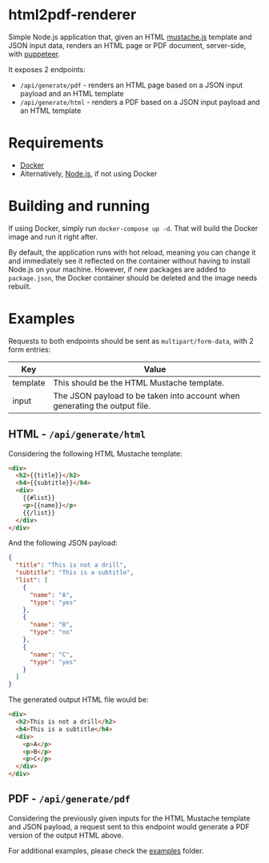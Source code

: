 # html2pdf-renderer

Simple Node.js application that, given an HTML [mustache.js](https://github.com/janl/mustache.js) template and JSON input data, renders an HTML page or PDF document, server-side, with [puppeteer](https://github.com/puppeteer/puppeteer).

It exposes 2 endpoints:

- `/api/generate/pdf` - renders an HTML page based on a JSON input payload and an HTML template
- `/api/generate/html` - renders a PDF based on a JSON input payload and an HTML template

# Requirements

- [Docker](https://www.docker.com/get-started)
- Alternatively, [Node.js](https://nodejs.org), if not using Docker

# Building and running

If using Docker, simply run `docker-compose up -d`. That will build the Docker image and run it right after.

By default, the application runs with hot reload, meaning you can change it and immediately see it reflected on the container without having to install Node.js on your machine. However, if new packages are added to `package.json`, the Docker container should be deleted and the image needs rebuilt.

# Examples

Requests to both endpoints should be sent as `multipart/form-data`, with 2 form entries:

| Key      | Value                                                                      |
| -------- | -------------------------------------------------------------------------- |
| template | This should be the HTML Mustache template.                                 |
| input    | The JSON payload to be taken into account when generating the output file. |

## HTML - `/api/generate/html`

Considering the following HTML Mustache template:

```html
<div>
  <h2>{{title}}</h2>
  <h4>{{subtitle}}</h4>
  <div>
    {{#list}}
    <p>{{name}}</p>
    {{/list}}
  </div>
</div>
```

And the following JSON payload:

```json
{
  "title": "This is not a drill",
  "subtitle": "This is a subtitle",
  "list": [
    {
      "name": "A",
      "type": "yes"
    },
    {
      "name": "B",
      "type": "no"
    },
    {
      "name": "C",
      "type": "yes"
    }
  ]
}
```

The generated output HTML file would be:

```html
<div>
  <h2>This is not a drill</h2>
  <h4>This is a subtitle</h4>
  <div>
    <p>A</p>
    <p>B</p>
    <p>C</p>
  </div>
</div>
```

## PDF - `/api/generate/pdf`

Considering the previously given inputs for the HTML Mustache template and JSON payload, a request sent to this endpoint would generate a PDF version of the output HTML above.

For additional examples, please check the [examples](https://github.com/joaopedropaulo/html2pdf-renderer/tree/master/examples) folder.
